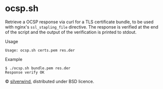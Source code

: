 # ocsp.sh

Retrieve a OCSP response via curl for a TLS certificate bundle, to be used with nginx's `ssl_stapling_file` directive. The response is verified at the end of the script and the output of the verification is printed to stdout.

Usage

```
Usage: ocsp.sh certs.pem res.der
```

Example

```console
$ ./ocsp.sh bundle.pem res.der
Response verify OK
```

© [silverwind](https://github.com/silverwind), distributed under BSD licence.
